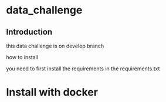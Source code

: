 # data_challenge

## Introduction
this data challenge is on develop branch


how to install

you need to first install the requirements in the requirements.txt


# Install with docker

